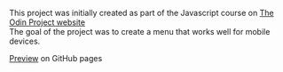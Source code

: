 This project was initially created as part of the Javascript course on [The Odin Project website](https://www.theodinproject.com)  
The goal of the project was to create a menu that works well for mobile devices.

[Preview](https://jshc.github.io/odin-mobilemenu/) on GitHub pages